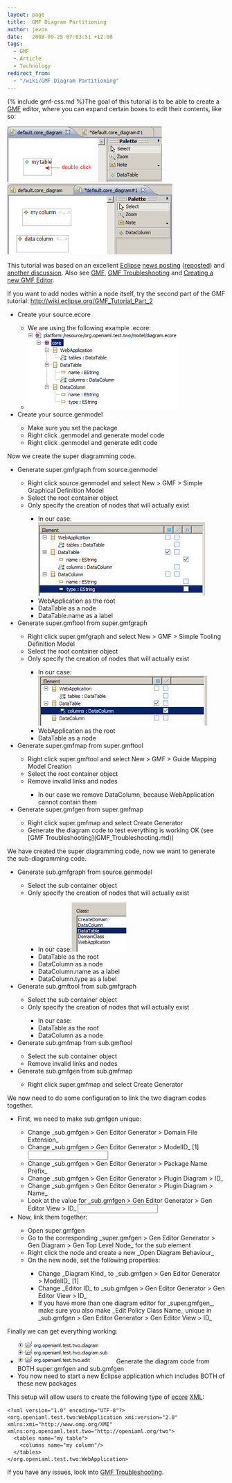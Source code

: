 ```yaml
---
layout: page
title:  GMF Diagram Partitioning
author: jevon
date:   2008-09-25 07:03:51 +12:00
tags:
  - GMF
  - Article
  - Technology
redirect_from:
  - "/wiki/GMF Diagram Partitioning"
---
```


{% include gmf-css.md %}The goal of this tutorial is to be able to create a [GMF](GMF.md) editor, where you can expand certain boxes to edit their contents, like so:

<img src="/img/gmf/demo1.png" class="gmf-left">
<img src="/img/gmf/demo2.png" class="gmf-left">

This tutorial was based on an excellent [Eclipse](Eclipse.md) <a href="http://dev.eclipse.org/newslists/news.eclipse.modeling.gmf/msg06184.html">news posting</a> (<a href="http://wiki.eclipse.org/Diagram_Partitioning">reposted</a>) and <a href="http://dev.eclipse.org/newslists/news.eclipse.modeling.gmf/msg05492.html">another discussion</a>. Also see [GMF](GMF.md), [GMF Troubleshooting](GMF_Troubleshooting.md) and [Creating a new GMF Editor](Creating_a_new_GMF_Editor.md).

If you want to add nodes within a node itself, try the second part of the GMF tutorial: http://wiki.eclipse.org/GMF_Tutorial_Part_2

<div class="gmf_code"><ul>
<li>Create your source.ecore</li>
  <ul>
  <li>We are using the following example .ecore:</li>
  <li><img src="/img/gmf/ecore.png" class="gmf-left"></li>
  </ul>

<li>Create your source.genmodel</li>
  <ul>
  <li>Make sure you set the package</li>
  <li>Right click .genmodel and generate model code</li>
  <li>Right click .genmodel and generate edit code</li>
  </ul>
</ul></div>

Now we create the super diagramming code.

<div class="gmf_code"><ul>
<li>Generate super.gmfgraph from source.genmodel</li>
  <ul>
  <li>Right click source.genmodel and select New > GMF > Simple Graphical Definition Model</li>
  <li>Select the root container object</li>
  <li>Only specify the creation of nodes that will actually exist</li>
    <ul>
    <li>In our case: <img src="/img/gmf/super-gmfgraph.png" class="gmf"></li>
    <li>WebApplication as the root</li>
    <li>DataTable as a node</li>
    <li>DataTable.name as a label</li>
    </ul>
  </ul>

<li>Generate super.gmftool from super.gmfgraph</li>
  <ul>
  <li>Right click super.gmfgraph and select New > GMF > Simple Tooling Definition Model</li>
  <li>Select the root container object</li>
  <li>Only specify the creation of nodes that will actually exist</li>
    <ul>
    <li>In our case: <img src="/img/gmf/super-gmftool.png" class="gmf"></li>
    <li>WebApplication as the root</li>
    <li>DataTable as a node</li>
    </ul>
  </ul>

<li>Generate super.gmfmap from super.gmftool</li>
  <ul>
  <li>Right click super.gmftool and select New > GMF > Guide Mapping Model Creation</li>
  <li>Select the root container object</li>
  <li>Remove invalid links and nodes</li>
    <ul>
    <li>In our case we remove DataColumn, because WebApplication cannot contain them</li>
    </ul>
  </ul>

<li>Generate super.gmfgen from super.gmfmap</li>
  <ul>
  <li>Right click super.gmfmap and select Create Generator</li>
  <li>Generate the diagram code to test everything is working OK (see [GMF Troubleshooting](GMF_Troubleshooting.md))</li>
  </ul>
</ul></div>

We have created the super diagramming code, now we want to generate the sub-diagramming code.

<div class="gmf_code"><ul>
<li>Generate sub.gmfgraph from source.genmodel</li>
  <ul>
  <li>Select the sub container object</li>
  <li>Only specify the creation of nodes that will actually exist</li>
    <ul>
    <li>In our case:<img src="/img/gmf/sub-root.png" class="gmf"></li>
    <li>DataTable as the root</li>
    <li>DataColumn as a node</li>
    <li>DataColumn.name as a label</li>
    <li>DataColumn.type as a label</li>
    </ul>
  </ul>

<li>Generate sub.gmftool from sub.gmfgraph</li>
  <ul>
  <li>Select the sub container object</li>
  <li>Only specify the creation of nodes that will actually exist</li>
    <ul>
    <li>In our case:</li>
    <li>DataTable as the root</li>
    <li>DataColumn as a node</li>
    </ul>
  </ul>

<li>Generate sub.gmfmap from sub.gmftool</li>
  <ul>
  <li>Select the sub container object</li>
  <li>Remove invalid links and nodes</li>
  </ul>

<li>Generate sub.gmfgen from sub.gmfmap</li>
  <ul>
  <li>Right click super.gmfmap and select Create Generator</li>
  </ul>
</ul></div>

We now need to do some configuration to link the two diagram codes together.

<div class="gmf_code"><ul>
<li>First, we need to make sub.gmfgen unique:</li>
  <ul>
  <li>Change _sub.gmfgen > Gen Editor Generator > Domain File Extension_</li>
  <li>Change _sub.gmfgen > Gen Editor Generator > ModelID_ [1] <input type="text"></li>
  <li>Change _sub.gmfgen > Gen Editor Generator > Package Name Prefix_</li>
  <li>Change _sub.gmfgen > Gen Editor Generator > Plugin Diagram > ID_</li>
  <li>Change _sub.gmfgen > Gen Editor Generator > Plugin Diagram > Name_</li>
  <li>Look at the value for _sub.gmfgen > Gen Editor Generator > Gen Editor View > ID_ <input type="text"></li>
  </ul>

<li>Now, link them together:</li>
  <ul>
  <li>Open super.gmfgen</li>
  <li>Go to the corresponding _super.gmfgen > Gen Editor Generator > Gen Diagram > Gen Top Level Node_ for the sub element</li>
  <li>Right click the node and create a new _Open Diagram Behaviour_</li>
  <li>On the new node, set the following properties:</li>
    <ul>
    <li>Change _Diagram Kind_ to _sub.gmfgen > Gen Editor Generator > ModelID_ [1]</li>
    <li>Change _Editor ID_ to _sub.gmfgen > Gen Editor Generator > Gen Editor View > ID_</li>
    <li>If you have more than one diagram editor for _super.gmfgen_, make sure you also make _Edit Policy Class Name_ unique in _sub.gmfgen > Gen Editor Generator > Gen Editor View > ID_</li>
    </ul>
  </ul>
</ul></div>

Finally we can get everything working:

<div class="gmf_code"><ul>
<li><img src="/img/gmf/packages.png" class="gmf">Generate the diagram code from BOTH super.gmfgen and sub.gmfgen</li>
<li>You now need to start a new Eclipse application which includes BOTH of these new packages</li>
</ul></div>

This setup will allow users to create the following type of [ecore](Ecore.md) [XML](XML.md):

```
<?xml version="1.0" encoding="UTF-8"?>
<org.openiaml.test.two:WebApplication xmi:version="2.0" xmlns:xmi="http://www.omg.org/XMI" xmlns:org.openiaml.test.two="http://openiaml.org/two">
  <tables name="my table">
    <columns name="my column"/>
  </tables>
</org.openiaml.test.two:WebApplication>
```

If you have any issues, look into [GMF Troubleshooting](GMF_Troubleshooting.md).

